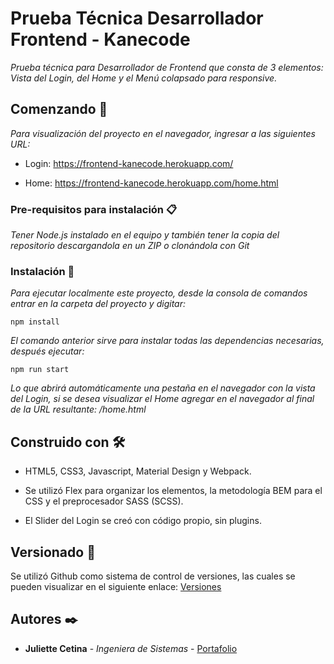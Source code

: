 
# Prueba Técnica Desarrollador Frontend - Kanecode

_Prueba técnica para Desarrollador de Frontend que consta de 3 elementos: Vista del Login, del Home y el Menú colapsado para responsive._

## Comenzando 🚀

_Para visualización del proyecto en el navegador, ingresar a las siguientes URL:_

* Login: https://frontend-kanecode.herokuapp.com/

* Home: https://frontend-kanecode.herokuapp.com/home.html

### Pre-requisitos para instalación 📋

_Tener Node.js instalado en el equipo y también tener la copia del repositorio descargandola en un ZIP o clonándola con Git_

### Instalación 🔧

_Para ejecutar localmente este proyecto, desde la consola de comandos entrar en la carpeta del proyecto y digitar:_

```
npm install
```
_El comando anterior sirve para instalar todas las dependencias necesarias, después ejecutar:_

```
npm run start
```
_Lo que abrirá automáticamente una pestaña en el navegador con la vista del Login, si se desea visualizar el Home agregar en el navegador al final de la URL resultante: /home.html_

## Construido con 🛠️

* HTML5, CSS3, Javascript, Material Design y Webpack.

* Se utilizó Flex para organizar los elementos, la metodología BEM para el CSS y el preprocesador SASS (SCSS).

* El Slider del Login se creó con código propio, sin plugins.

## Versionado 📌

Se utilizó Github como sistema de control de versiones, las cuales se pueden visualizar en el siguiente enlace: [Versiones](https://github.com/JuCetina/prueba-kanecode/commits/master)

## Autores ✒️

* **Juliette Cetina** - *Ingeniera de Sistemas* - [Portafolio](https://jucetina.github.io/portafolio)

